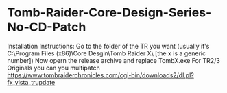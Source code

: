# Tomb-Raider-Core-Design-Series-No-CD-Patch
Installation Instructions: Go to the folder of the TR you want (usually it's C:\Program Files (x86)\Core Desgin\Tomb Raider X\ [the x is a generic number])
Now opern the release archive and replace TombX.exe
For TR2/3 Originals you can you multipatch https://www.tombraiderchronicles.com/cgi-bin/downloads2/dl.pl?fx_vista_trupdate
